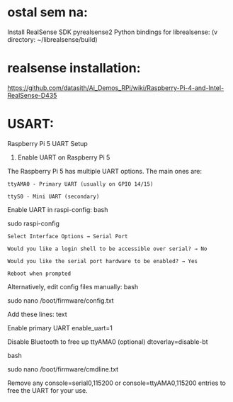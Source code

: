 # ostal sem na:
Install RealSense SDK pyrealsense2 Python bindings for librealsense:
(v directory: ~/librealsense/build)

# realsense installation:
https://github.com/datasith/Ai_Demos_RPi/wiki/Raspberry-Pi-4-and-Intel-RealSense-D435

# USART:
Raspberry Pi 5 UART Setup
1. Enable UART on Raspberry Pi 5

The Raspberry Pi 5 has multiple UART options. The main ones are:

    ttyAMA0 - Primary UART (usually on GPIO 14/15)

    ttyS0 - Mini UART (secondary)

Enable UART in raspi-config:
bash

sudo raspi-config

    Select Interface Options → Serial Port

    Would you like a login shell to be accessible over serial? → No

    Would you like the serial port hardware to be enabled? → Yes

    Reboot when prompted

Alternatively, edit config files manually:
bash

sudo nano /boot/firmware/config.txt

Add these lines:
text

Enable primary UART
enable_uart=1

Disable Bluetooth to free up ttyAMA0 (optional)
dtoverlay=disable-bt

bash

sudo nano /boot/firmware/cmdline.txt

Remove any console=serial0,115200 or console=ttyAMA0,115200 entries to free the UART for your use.
